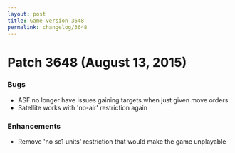 ```yaml
---
layout: post
title: Game version 3648
permalink: changelog/3648
---
```


# Patch 3648 (August 13, 2015)

### Bugs

- ASF no longer have issues gaining targets when just given move orders
- Satellite works with 'no-air' restriction again

### Enhancements

- Remove 'no sc1 units' restriction that would make the game unplayable
